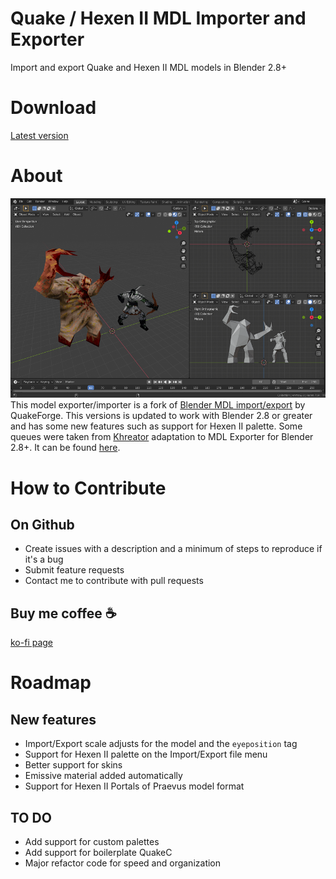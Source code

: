 # Quake / Hexen II MDL Importer and Exporter
Import and export Quake and Hexen II MDL models in Blender 2.8+

# Download
[Latest version](https://mega.nz/file/LJcjHYqS#pR2IcED79192kFGCIHkxFHSZ3fZLQX-lR9WJ2aZRmKQ)

# About
![Importer in action](screenshot.png)
This model exporter/importer is a fork of [Blender MDL import/export](https://en.blender.org/index.php/Extensions:2.6/Py/Scripts/Import-Export/Quake_mdl) by QuakeForge.
This versions is updated to work with Blender 2.8 or greater and has some new features such as support for Hexen II palette.
Some queues were taken from [Khreator](https://twitter.com/khreathor) adaptation to MDL Exporter for Blender 2.8+. It can be found [here](https://bitbucket.org/khreathor/mdl-for-blender/wiki/Home).

# How to Contribute
## On Github
- Create issues with a description and a minimum of steps to reproduce if it's a bug
- Submit feature requests
- Contact me to contribute with pull requests
## Buy me coffee ☕️
[ko-fi page](https://ko-fi.com/victorfeitosa)

# Roadmap
## New features
- Import/Export scale adjusts for the model and the `eyeposition` tag
- Support for Hexen II palette on the Import/Export file menu
- Better support for skins
- Emissive material added automatically
- Support for Hexen II Portals of Praevus model format

## TO DO
- Add support for custom palettes
- Add support for boilerplate QuakeC
- Major refactor code for speed and organization
